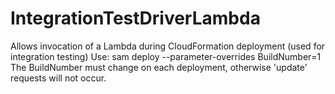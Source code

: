 # IntegrationTestDriverLambda
Allows invocation of a Lambda during CloudFormation deployment (used for integration testing)
Use: sam deploy --parameter-overrides BuildNumber=1
The BuildNumber must change on each deployment, otherwise 'update' requests will not occur.
